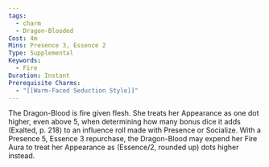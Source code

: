 ```yaml
---
tags:
  - charm
  - Dragon-Blooded
Cost: 4m
Mins: Presence 3, Essence 2
Type: Supplemental
Keywords:
  - Fire
Duration: Instant
Prerequisite Charms:
  - "[[Warm-Faced Seduction Style]]"
---
```

The Dragon-Blood is fire given flesh. She treats her Appearance as one dot higher, even above 5, when determining how many bonus dice it adds (Exalted, p. 218) to an influence roll made with Presence or Socialize. With a Presence 5, Essence 3 repurchase, the Dragon-Blood may expend her Fire Aura to treat her Appearance as (Essence/2, rounded up) dots higher instead.